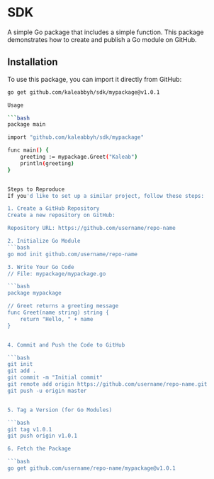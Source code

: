 # SDK

A simple Go package that includes a simple function. 
This package demonstrates how to create and publish a Go module on GitHub.

## Installation

To use this package, you can import it directly from GitHub:

```bash
go get github.com/kaleabbyh/sdk/mypackage@v1.0.1

Usage

```bash
package main

import "github.com/kaleabbyh/sdk/mypackage"

func main() {
    greeting := mypackage.Greet("Kaleab")
    println(greeting)
}


Steps to Reproduce
If you'd like to set up a similar project, follow these steps:

1. Create a GitHub Repository
Create a new repository on GitHub:

Repository URL: https://github.com/username/repo-name

2. Initialize Go Module
```bash
go mod init github.com/username/repo-name

3. Write Your Go Code
// File: mypackage/mypackage.go

```bash
package mypackage

// Greet returns a greeting message
func Greet(name string) string {
    return "Hello, " + name
}


4. Commit and Push the Code to GitHub

```bash
git init
git add .
git commit -m "Initial commit"
git remote add origin https://github.com/username/repo-name.git
git push -u origin master


5. Tag a Version (for Go Modules)

```bash
git tag v1.0.1
git push origin v1.0.1

6. Fetch the Package

```bash
go get github.com/username/repo-name/mypackage@v1.0.1
